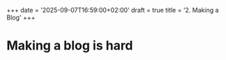 +++
date = '2025-09-07T16:59:00+02:00'
draft = true
title = '2. Making a Blog'
+++

# Making a blog is hard
